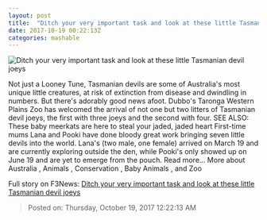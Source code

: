 ```yaml
---
layout: post
title:  "Ditch your very important task and look at these little Tasmanian devil joeys"
date: 2017-10-19 00:22:13Z
categories: mashable
---
```


![Ditch your very important task and look at these little Tasmanian devil joeys](https://i.amz.mshcdn.com/pANREQYMfi6PI6RFMnJ90yWXBoY=/1200x630/2017%2F10%2F19%2F52%2Fc27c32e44cf54070ab149f436c5ae2a9.6b639.jpg)

Not just a Looney Tune, Tasmanian devils are some of Australia's most unique little creatures, at risk of extinction from disease and dwindling in numbers. But there's adorably good news afoot. Dubbo's Taronga Western Plains Zoo has welcomed the arrival of not one but two litters of Tasmanian devil joeys, the first with three joeys and the second with four. SEE ALSO: These baby meerkats are here to steal your jaded, jaded heart First-time mums Lana and Pooki have done bloody great work bringing seven little devils into the world. Lana's (two male, one female) arrived on March 19 and are currently exploring outside the den, while Pooki's only showed up on June 19 and are yet to emerge from the pouch. Read more... More about Australia , Animals , Conservation , Baby Animals , and Zoo


Full story on F3News: [Ditch your very important task and look at these little Tasmanian devil joeys](http://www.f3nws.com/n/2vS3BE)

> Posted on: Thursday, October 19, 2017 12:22:13 AM
